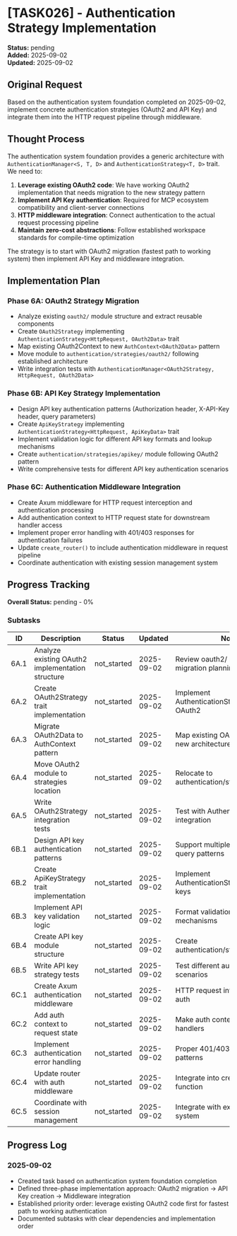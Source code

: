 # [TASK026] - Authentication Strategy Implementation

**Status:** pending  
**Added:** 2025-09-02  
**Updated:** 2025-09-02

## Original Request
Based on the authentication system foundation completed on 2025-09-02, implement concrete authentication strategies (OAuth2 and API Key) and integrate them into the HTTP request pipeline through middleware.

## Thought Process
The authentication system foundation provides a generic architecture with `AuthenticationManager<S, T, D>` and `AuthenticationStrategy<T, D>` trait. We need to:

1. **Leverage existing OAuth2 code**: We have working OAuth2 implementation that needs migration to the new strategy pattern
2. **Implement API Key authentication**: Required for MCP ecosystem compatibility and client-server connections
3. **HTTP middleware integration**: Connect authentication to the actual request processing pipeline
4. **Maintain zero-cost abstractions**: Follow established workspace standards for compile-time optimization

The strategy is to start with OAuth2 migration (fastest path to working system) then implement API Key and middleware integration.

## Implementation Plan

### Phase 6A: OAuth2 Strategy Migration
- Analyze existing `oauth2/` module structure and extract reusable components
- Create `OAuth2Strategy` implementing `AuthenticationStrategy<HttpRequest, OAuth2Data>` trait
- Map existing OAuth2Context to new `AuthContext<OAuth2Data>` pattern
- Move module to `authentication/strategies/oauth2/` following established architecture
- Write integration tests with `AuthenticationManager<OAuth2Strategy, HttpRequest, OAuth2Data>`

### Phase 6B: API Key Strategy Implementation  
- Design API key authentication patterns (Authorization header, X-API-Key header, query parameters)
- Create `ApiKeyStrategy` implementing `AuthenticationStrategy<HttpRequest, ApiKeyData>` trait
- Implement validation logic for different API key formats and lookup mechanisms
- Create `authentication/strategies/apikey/` module following OAuth2 pattern
- Write comprehensive tests for different API key authentication scenarios

### Phase 6C: Authentication Middleware Integration
- Create Axum middleware for HTTP request interception and authentication processing
- Add authentication context to HTTP request state for downstream handler access
- Implement proper error handling with 401/403 responses for authentication failures
- Update `create_router()` to include authentication middleware in request pipeline
- Coordinate authentication with existing session management system

## Progress Tracking

**Overall Status:** pending - 0%

### Subtasks
| ID | Description | Status | Updated | Notes |
|----|-------------|--------|---------|-------|
| 6A.1 | Analyze existing OAuth2 implementation structure | not_started | 2025-09-02 | Review oauth2/ module for migration planning |
| 6A.2 | Create OAuth2Strategy trait implementation | not_started | 2025-09-02 | Implement AuthenticationStrategy for OAuth2 |
| 6A.3 | Migrate OAuth2Data to AuthContext pattern | not_started | 2025-09-02 | Map existing OAuth2Context to new architecture |
| 6A.4 | Move OAuth2 module to strategies location | not_started | 2025-09-02 | Relocate to authentication/strategies/oauth2/ |
| 6A.5 | Write OAuth2Strategy integration tests | not_started | 2025-09-02 | Test with AuthenticationManager integration |
| 6B.1 | Design API key authentication patterns | not_started | 2025-09-02 | Support multiple header and query patterns |
| 6B.2 | Create ApiKeyStrategy trait implementation | not_started | 2025-09-02 | Implement AuthenticationStrategy for API keys |
| 6B.3 | Implement API key validation logic | not_started | 2025-09-02 | Format validation and lookup mechanisms |
| 6B.4 | Create API key module structure | not_started | 2025-09-02 | Create authentication/strategies/apikey/ |
| 6B.5 | Write API key strategy tests | not_started | 2025-09-02 | Test different authentication scenarios |
| 6C.1 | Create Axum authentication middleware | not_started | 2025-09-02 | HTTP request interception for auth |
| 6C.2 | Add auth context to request state | not_started | 2025-09-02 | Make auth context available to handlers |
| 6C.3 | Implement authentication error handling | not_started | 2025-09-02 | Proper 401/403 response patterns |
| 6C.4 | Update router with auth middleware | not_started | 2025-09-02 | Integrate into create_router() function |
| 6C.5 | Coordinate with session management | not_started | 2025-09-02 | Integrate with existing session system |

## Progress Log
### 2025-09-02
- Created task based on authentication system foundation completion
- Defined three-phase implementation approach: OAuth2 migration → API Key creation → Middleware integration
- Established priority order: leverage existing OAuth2 code first for fastest path to working authentication
- Documented subtasks with clear dependencies and implementation order
